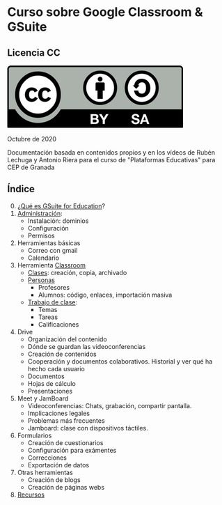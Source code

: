 # Curso sobre Google Classroom & GSuite

## Licencia CC

![Licencia CC](./images/Licencia_CC.png)

Octubre de 2020

Documentación basada en contenidos propios y en los vídeos de Rubén Lechuga y Antonio Riera para el curso de "Plataformas Educativas" para CEP de Granada

## Índice

0. ¿[Qué es GSuite for Education](./QueEsGSuiteForEdu.md)?
1. [Administración](./Administracion.md):
    * Instalación: dominios
    * Configuración
    * Permisos
1. Herramientas básicas
    * Correo con gmail
    * Calendario    
1. Herramienta [Classroom](./Classroom.md)
    * [Clases](./Clases.md): creación, copia, archivado
    * [Personas](./Personas.md)
        * Profesores
        * Alumnos: código, enlaces, importación masiva
    * [Trabajo de clase](./TrabajoClase.md): 
        * Temas
        * Tareas
        * Calificaciones
1. Drive
    * Organización del contenido
    * Dónde se guardan las videoconferencias
    * Creación de contenidos
    * Cooperación y documentos colaborativos. Historial y ver qué ha hecho cada usuario 
    * Documentos
    * Hojas de cálculo
    * Presentaciones
1. Meet y JamBoard
    * Videoconferencias: Chats, grabación, compartir pantalla. 
    * Implicaciones legales
    * Problemas más frecuentes
    * Jamboard: clase con dispositivos táctiles.
1. Formularios
    * Creación de cuestionarios
    * Configuración para exámentes
    * Correcciones
    * Exportación de datos
1. Otras herramientas
    * Creación de blogs
    * Creación de páginas webs
1. [Recursos](./Recursos.md)
